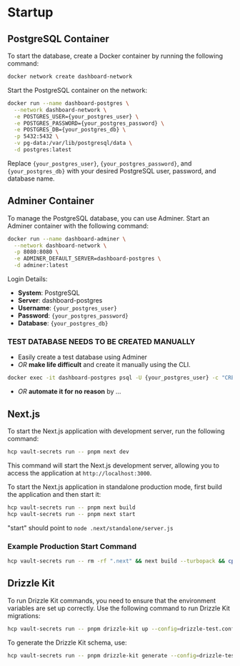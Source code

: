 # Startup

## PostgreSQL Container

To start the database, create a Docker container by running the following command:

```bash
docker network create dashboard-network
```

Start the PostgreSQL container on the network:

```bash
docker run --name dashboard-postgres \
  --network dashboard-network \
  -e POSTGRES_USER={your_postgres_user} \
  -e POSTGRES_PASSWORD={your_postgres_password} \
  -e POSTGRES_DB={your_postgres_db} \
  -p 5432:5432 \
  -v pg-data:/var/lib/postgresql/data \
  -d postgres:latest
```

Replace `{your_postgres_user}`, `{your_postgres_password}`, and `{your_postgres_db}` with your desired PostgreSQL user, password, and database name.

## Adminer Container

To manage the PostgreSQL database, you can use Adminer. Start an Adminer container with the following command:

```bash
docker run --name dashboard-adminer \
  --network dashboard-network \
  -p 8080:8080 \
  -e ADMINER_DEFAULT_SERVER=dashboard-postgres \
  -d adminer:latest
```

Login Details:

- **System**: PostgreSQL
- **Server**: dashboard-postgres
- **Username**: `{your_postgres_user}`
- **Password**: `{your_postgres_password}`
- **Database**: `{your_postgres_db}`

### TEST DATABASE NEEDS TO BE CREATED MANUALLY

- Easily create a test database using Adminer
- _OR_ **make life difficult** and create it manually using the CLI.

```bash
docker exec -it dashboard-postgres psql -U {your_postgres_user} -c "CREATE DATABASE postgres_test;"
````

- _OR_ **automate it for no reason** by ...

## Next.js

To start the Next.js application with development server, run the following command:

```bash
hcp vault-secrets run -- pnpm next dev
```

This command will start the Next.js development server, allowing you to access the application at `http://localhost:3000`.

To start the Next.js application in standalone production mode, first build the application and then start it:

```bash
hcp vault-secrets run -- pnpm next build
hcp vault-secrets run -- pnpm next start
```

"start" should point to `node .next/standalone/server.js`

### Example Production Start Command

```bash
hcp vault-secrets run -- rm -rf ".next" && next build --turbopack && cp -r public .next/standalone/ && cp -r .next/static .next/standalone/.next/ && node .next/standalone/server.js
```

## Drizzle Kit

To run Drizzle Kit commands, you need to ensure that the environment variables are set up correctly. Use the following command to run Drizzle Kit migrations:

```bash
hcp vault-secrets run -- pnpm drizzle-kit up --config=drizzle-test.config.ts
```

To generate the Drizzle Kit schema, use:

```bash
hcp vault-secrets run -- pnpm drizzle-kit generate --config=drizzle-test.config.ts
```
